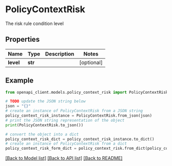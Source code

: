 # PolicyContextRisk

The risk rule condition level

## Properties

Name | Type | Description | Notes
------------ | ------------- | ------------- | -------------
**level** | **str** |  | [optional] 

## Example

```python
from openapi_client.models.policy_context_risk import PolicyContextRisk

# TODO update the JSON string below
json = "{}"
# create an instance of PolicyContextRisk from a JSON string
policy_context_risk_instance = PolicyContextRisk.from_json(json)
# print the JSON string representation of the object
print(PolicyContextRisk.to_json())

# convert the object into a dict
policy_context_risk_dict = policy_context_risk_instance.to_dict()
# create an instance of PolicyContextRisk from a dict
policy_context_risk_form_dict = policy_context_risk.from_dict(policy_context_risk_dict)
```
[[Back to Model list]](../README.md#documentation-for-models) [[Back to API list]](../README.md#documentation-for-api-endpoints) [[Back to README]](../README.md)


